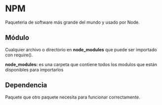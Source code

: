 # NPM

Paqueteria de software más grande del mundo y usado por Node. 

## Módulo

Cualquier archivo o directorio en **node_modules** que puede ser importado con require().

**node_modules:** es una carpeta que contiene todos los modulos que están disponibles para importarlos

## Dependencia

Paquete que otro paquete necesita para funcionar correctamente. 

